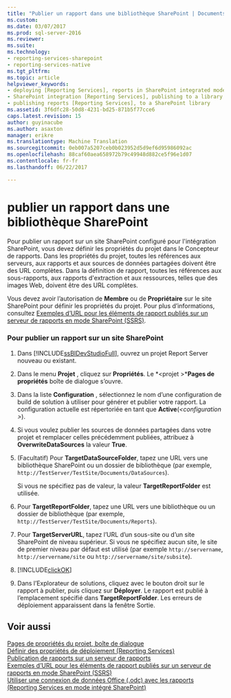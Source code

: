 ```yaml
---
title: "Publier un rapport dans une bibliothèque SharePoint | Documents Microsoft"
ms.custom: 
ms.date: 03/07/2017
ms.prod: sql-server-2016
ms.reviewer: 
ms.suite: 
ms.technology:
- reporting-services-sharepoint
- reporting-services-native
ms.tgt_pltfrm: 
ms.topic: article
helpviewer_keywords:
- deploying [Reporting Services], reports in SharePoint integrated mode
- SharePoint integration [Reporting Services], publishing to a library
- publishing reports [Reporting Services], to a SharePoint library
ms.assetid: 3f6dfc28-50d8-4231-bd25-871b5f77cce6
caps.latest.revision: 15
author: guyinacube
ms.author: asaxton
manager: erikre
ms.translationtype: Machine Translation
ms.sourcegitcommit: 0eb007a5207ceb0b023952d5d9ef6d95986092ac
ms.openlocfilehash: 88caf60aea658972b79c49948d882ce5f96e1d07
ms.contentlocale: fr-fr
ms.lasthandoff: 06/22/2017

---
```

# <a name="publish-a-report-to-a-sharepoint-library"></a>publier un rapport dans une bibliothèque SharePoint
  Pour publier un rapport sur un site SharePoint configuré pour l'intégration SharePoint, vous devez définir les propriétés du projet dans le Concepteur de rapports. Dans les propriétés du projet, toutes les références aux serveurs, aux rapports et aux sources de données partagées doivent être des URL complètes. Dans la définition de rapport, toutes les références aux sous-rapports, aux rapports d'extraction et aux ressources, telles que des images Web, doivent être des URL complètes.  
  
 Vous devez avoir l’autorisation de **Membre** ou de **Propriétaire** sur le site SharePoint pour définir les propriétés du projet. Pour plus d’informations, consultez [Exemples d’URL pour les éléments de rapport publiés sur un serveur de rapports en mode SharePoint &#40;SSRS&#41;](../../reporting-services/tools/url-examples-for-items-on-a-report-server-sharepoint-mode.md).  
  
### <a name="to-publish-a-report-to-a-sharepoint-site"></a>Pour publier un rapport sur un site SharePoint  
  
1.  Dans [!INCLUDE[ssBIDevStudioFull](../../includes/ssbidevstudiofull-md.md)], ouvrez un projet Report Server nouveau ou existant.  
  
2.  Dans le menu **Projet** , cliquez sur **Propriétés**. Le  *\<projet >***Pages de propriétés** boîte de dialogue s’ouvre.  
  
3.  Dans la liste **Configuration** , sélectionnez le nom d’une configuration de build de solution à utiliser pour générer et publier votre rapport. La configuration actuelle est répertoriée en tant que **Active**(*\<configuration >*).  
  
4.  Si vous voulez publier les sources de données partagées dans votre projet et remplacer celles précédemment publiées, attribuez à **OverwriteDataSources** la valeur **True**.  
  
5.  (Facultatif) Pour **TargetDataSourceFolder**, tapez une URL vers une bibliothèque SharePoint ou un dossier de bibliothèque (par exemple, `http://TestServer/TestSite/Documents/DataSources`).  
  
     Si vous ne spécifiez pas de valeur, la valeur **TargetReportFolder** est utilisée.  
  
6.  Pour **TargetReportFolder**, tapez une URL vers une bibliothèque ou un dossier de bibliothèque (par exemple, `http://TestServer/TestSite/Documents/Reports`).  
  
7.  Pour **TargetServerURL**, tapez l’URL d’un sous-site ou d’un site SharePoint de niveau supérieur. Si vous ne spécifiez aucun site, le site de premier niveau par défaut est utilisé (par exemple `http://servername`, `http://servername/site` ou `http://servername/site/subsite`).  
  
8.  [!INCLUDE[clickOK](../../includes/clickok-md.md)]  
  
9. Dans l’Explorateur de solutions, cliquez avec le bouton droit sur le rapport à publier, puis cliquez sur **Déployer**. Le rapport est publié à l’emplacement spécifié dans **TargetReportFolder**. Les erreurs de déploiement apparaissent dans la fenêtre Sortie.  
  
## <a name="see-also"></a>Voir aussi  
 [Pages de propriétés du projet, boîte de dialogue](../../reporting-services/tools/project-property-pages-dialog-box.md)   
 [Définir des propriétés de déploiement &#40;Reporting Services&#41;](../../reporting-services/tools/set-deployment-properties-reporting-services.md)   
 [Publication de rapports sur un serveur de rapports](../../reporting-services/reports/publishing-reports-to-a-report-server.md)   
 [Exemples d’URL pour les éléments de rapport publiés sur un serveur de rapports en mode SharePoint &#40;SSRS&#41;](../../reporting-services/tools/url-examples-for-items-on-a-report-server-sharepoint-mode.md)   
 [Utiliser une connexion de données Office &#40;.odc&#41; avec les rapports &#40;Reporting Services en mode intégré SharePoint&#41;](../../reporting-services/report-data/use-an-office-data-connection-odc-with-reports.md)  
  
  
